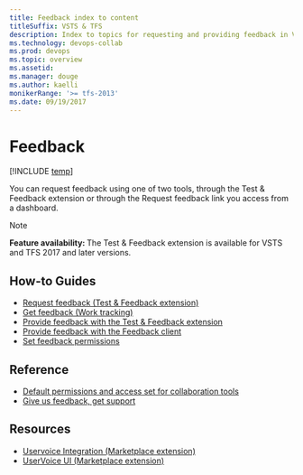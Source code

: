 ```yaml
---
title: Feedback index to content
titleSuffix: VSTS & TFS 
description: Index to topics for requesting and providing feedback in Visual Studio Team Services & Team Foundation Server   
ms.technology: devops-collab
ms.prod: devops
ms.topic: overview
ms.assetid:  
ms.manager: douge
ms.author: kaelli
monikerRange: '>= tfs-2013'
ms.date: 09/19/2017
---
```


# Feedback 
 
[!INCLUDE [temp](../../_shared/version-vsts-tfs-all-versions.md)]

You can request feedback using one of two tools, through the Test & Feedback extension or through the Request feedback link you access from a dashboard. 

>[!NOTE]  
><b>Feature availability: </b>The Test & Feedback extension is available for VSTS and TFS 2017 and later versions.  


<!---
## Overview  
[About feedback](about-feedback.md)


## 5-Minute Quickstarts  

-->

## How-to Guides
- [Request feedback (Test & Feedback extension)](/vsts/test/request-stakeholder-feedback?toc=/vsts/project/feedback/toc.json&bc=/vsts/project/feedback/breadcrumb/toc.json )
- [Get feedback (Work tracking)](get-feedback.md) 
- [Provide feedback with the Test & Feedback extension](/vsts/test/provide-stakeholder-feedback?toc=/vsts/project/feedback/toc.json&bc=/vsts/project/feedback/breadcrumb/toc.json )  
- [Provide feedback with the Feedback client](give-feedback.md )  
- [Set feedback permissions](give-permissions-feedback.md)  

## Reference
- [Default permissions and access set for collaboration tools](..//wiki/wiki-readme-permissions.md?toc=/vsts/project/feedback/toc.json&bc=/vsts/notifications/project/feedback/toc.json) 
- [Give us feedback, get support](../../user-guide/provide-feedback.md?toc=/vsts/project/feedback/toc.json&bc=/vsts/project/feedback/breadcrumb/toc.json) 

## Resources 

- [Uservoice Integration (Marketplace extension)](https://marketplace.visualstudio.com/items?itemName=ms-vsts.services-uservoice)  
- [UserVoice UI (Marketplace extension)](https://marketplace.visualstudio.com/items?itemName=ms-devlabs.vsts-uservoice-ui)  

